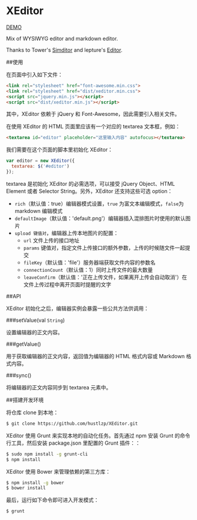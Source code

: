 # XEditor

[DEMO](http://hustlzp.github.io/XEditor)

Mix of WYSIWYG editor and markdown editor.

Thanks to Tower's [Simditor](https://github.com/mycolorway/simditor) and lepture's [Editor](https://github.com/lepture/editor).

##使用

在页面中引入如下文件：

```html
<link rel="stylesheet" href="font-awesome.min.css">
<link rel="stylesheet" href="dist/xeditor.min.css">
<script src="jquery.min.js"></script>
<script src="dist/xeditor.min.js"></script>
```

其中，XEditor 依赖于 jQuery 和 Font-Awesome，因此需要引入相关文件。

在使用 XEditor 的 HTML 页面里应该有一个对应的 textarea 文本框，例如：

```html
<textarea id="editor" placeholder="这里输入内容" autofocus></textarea>
```

我们需要在这个页面的脚本里初始化 XEditor：


```js
var editor = new XEditor({
  textarea: $('#editor')
});
```

textarea 是初始化 XEditor 的必需选项，可以接受 jQuery Object、HTML Element 或者 Selector String。另外，XEditor 还支持这些可选 option：

* `rich`（默认值：true）编辑器模式设置，`true` 为富文本编辑模式，`false`为 markdown 编辑模式
* `defaultImage`（默认值：'default.png'）编辑器插入混排图片时使用的默认图片
* `upload 键值对`，编辑器上传本地图片的配置：
  * `url` 文件上传的接口地址
  * `params` 键值对，指定文件上传接口的额外参数，上传的时候随文件一起提交
  * `fileKey`（默认值：'file'）服务器端获取文件内容的参数名
  * `connectionCount`（默认值：1）同时上传文件的最大数量
  * `leaveConfirm`（默认值：'正在上传文件，如果离开上传会自动取消'）在文件上传过程中离开页面时提醒的文字

##API

XEditor 初始化之后，编辑器实例会暴露一些公共方法供调用：

###setValue(val `String`)

设置编辑器的正文内容。

###getValue()

用于获取编辑器的正文内容，返回值为编辑器的 HTML 格式内容或 Markdown 格式内容。

###sync()

将编辑器的正文内容同步到 textarea 元素中。

##搭建开发环境

将仓库 clone 到本地：

```bash
$ git clone https://github.com/hustlzp/XEditor.git
```

XEditor 使用 Grunt 来实现本地的自动化任务。首先通过 npm 安装 Grunt 的命令行工具，然后安装 package.json 里配置的 Grunt 插件：：

```bash
$ sudo npm install -g grunt-cli
$ npm install
```

XEditor 使用 Bower 来管理依赖的第三方库：

```bash
$ npm install -g bower
$ bower install
```

最后，运行如下命令即可进入开发模式：

```bash
$ grunt
```
